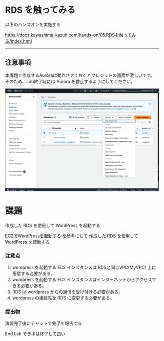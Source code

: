# RDS を触ってみる
以下のハンズオンを実施する

https://docs.kawashima-kazuh.com/hands-on/05.RDSを触ってみる/index.html

---
## 注意事項
本課題で作成するAuroraは動作させておくとクレジットの消費が激しいです。  
そのため、Lab終了時には Aurora を停止するようにしてください。

![](./05/img/stop.png)

# 課題
作成した RDS を使用して WordPress を起動する

[EC2でWordPressを起動する](https://docs.kawashima-kazuh.com/hands-on/03.EC2でWordPressを起動する/index.html) を参考にして 作成した RDS を使用して WordPress を起動する

### 注意点
1. wordpress を起動する EC2 インスタンスは RDSと同じVPC(MyVPC) 上に用意する必要がある。
2. wordpress を起動する EC2 インスタンスはインターネットからアクセスできる必要がある。
3. RDS は wordpress からの通信を受け付ける必要がある。
4. wordpress の接続先を RDS に変更する必要がある。

### 提出物
演習完了後にチャットで完了を報告する

End Lab でラボは終了して良い
